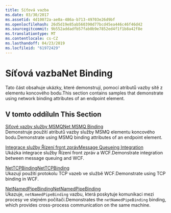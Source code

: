 ```yaml
---
title: Síťová vazba
ms.date: 03/30/2017
ms.assetid: 4d10072a-ae0a-486a-b713-49703e26d9bf
ms.openlocfilehash: 26d5d19e85ab560390d77bcd45ea446c46f46d42
ms.sourcegitcommit: 9b552addadfb57fab0b9e7852ed4f1f1b8a42f8e
ms.translationtype: MT
ms.contentlocale: cs-CZ
ms.lasthandoff: 04/23/2019
ms.locfileid: "61972429"
---
```

# <a name="net-binding"></a><span data-ttu-id="e70ea-102">Síťová vazba</span><span class="sxs-lookup"><span data-stu-id="e70ea-102">Net Binding</span></span>
<span data-ttu-id="e70ea-103">Tato část obsahuje ukázky, které demonstrují, pomocí atributů vazby sítě z elementu koncového bodu.</span><span class="sxs-lookup"><span data-stu-id="e70ea-103">This section contains samples that demonstrate using network binding attributes of an endpoint element.</span></span>  
  
## <a name="in-this-section"></a><span data-ttu-id="e70ea-104">V tomto oddílu</span><span class="sxs-lookup"><span data-stu-id="e70ea-104">In This Section</span></span>  
 [<span data-ttu-id="e70ea-105">Síťové vazby služby MSMQ</span><span class="sxs-lookup"><span data-stu-id="e70ea-105">Net MSMQ Binding</span></span>](../../../../docs/framework/wcf/samples/net-msmq-binding.md)  
 <span data-ttu-id="e70ea-106">Demonstruje použití atributů vazby služby MSMQ elementu koncového bodu.</span><span class="sxs-lookup"><span data-stu-id="e70ea-106">Demonstrate using MSMQ binding attributes of an endpoint element.</span></span>  
  
 [<span data-ttu-id="e70ea-107">Integrace služby Řízení front zpráv</span><span class="sxs-lookup"><span data-stu-id="e70ea-107">Message Queueing Integration</span></span>](../../../../docs/framework/wcf/samples/message-queueing-integration.md)  
 <span data-ttu-id="e70ea-108">Ukázka integrace služby Řízení front zpráv a WCF.</span><span class="sxs-lookup"><span data-stu-id="e70ea-108">Demonstrate integration between message queuing and WCF.</span></span>  
  
 [<span data-ttu-id="e70ea-109">NetTCPBinding</span><span class="sxs-lookup"><span data-stu-id="e70ea-109">NetTCPBinding</span></span>](../../../../docs/framework/wcf/samples/nettcpbinding.md)  
 <span data-ttu-id="e70ea-110">Ukazují použití protokolu TCP vazeb ve službě WCF.</span><span class="sxs-lookup"><span data-stu-id="e70ea-110">Demonstrate using TCP binding in WCF.</span></span>  
  
 [<span data-ttu-id="e70ea-111">NetNamedPipeBinding</span><span class="sxs-lookup"><span data-stu-id="e70ea-111">NetNamedPipeBinding</span></span>](../../../../docs/framework/wcf/samples/netnamedpipebinding.md)  
 <span data-ttu-id="e70ea-112">Ukazuje, `netNamedPipeBinding` vazbu, která poskytuje komunikaci mezi procesy ve stejném počítači.</span><span class="sxs-lookup"><span data-stu-id="e70ea-112">Demonstrates the `netNamedPipeBinding` binding, which provides cross-process communication on the same machine.</span></span>
